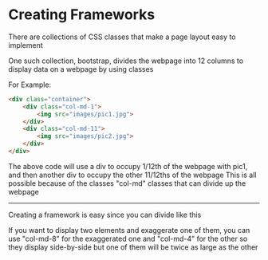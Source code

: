 # Creating Frameworks

There are collections of CSS classes that make a page layout easy to implement

One such collection, bootstrap, divides the webpage into 12 columns to display data on a webpage by using classes

For Example:

```HTML
<div class="container">
    <div class="col-md-1">
        <img src="images/pic1.jpg">
    </div>
    <div class="col-md-11">
        <img src="images/pic2.jpg">
    </div>
</div>
```

The above code will use a div to occupy 1/12th of the webpage with pic1, and then another div to occupy the other 11/12ths of the webpage
This is all possible because of the classes "col-md" classes that can divide up the webpage

***

Creating a framework is easy since you can divide like this

If you want to display two elements and exaggerate one of them, you can use "col-md-8" for the exaggerated one and "col-md-4" for the other so they display side-by-side but one of them will be twice as large as the other
